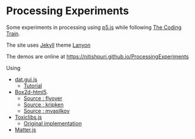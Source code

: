 # Processing Experiments
Some experiments in processing using [p5.js](https://p5js.org/) while following 
[The Coding Train](http://thecodingtrain.com/).

The site uses [Jekyll](http://jekyllrb.com) theme 
[Lanyon](http://lanyon.getpoole.com/) 

The demos are online at https://nitishpuri.github.io/ProcessingExperiments

Using 
* [dat.gui.js](https://github.com/dataarts/dat.gui)
    * [Tutorial](http://workshop.chromeexperiments.com/examples/gui/#1--Basic-Usage)
* [Box2d-html5](https://github.com/shiffman/The-Nature-of-Code-Examples-p5.js/tree/master/chp05_libraries/box2d-html5/lib).
    * [Source : flyover](https://github.com/flyover/box2d.js)
    * [Source : kripken](https://github.com/kripken/box2d.js/) 
    * [Source : mvasilkov](https://github.com/mvasilkov/box2d-html5)
* [Toxiclibs.js](http://haptic-data.com/toxiclibsjs/)
    * [Original implementation](http://toxiclibs.org/)
* [Matter.js](http://brm.io/matter-js/)
